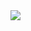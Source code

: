 <a href="https://portal.azure.com/#create/Microsoft.Template/uri/https%3A%2F%2Fraw.githubusercontent.com%2Fdavedoesdemos%2FDeploySQLMI%2Fmaster%2Fdeploy.json" target="_blank">
    <img src="http://azuredeploy.net/deploybutton.png"/>
    </a>